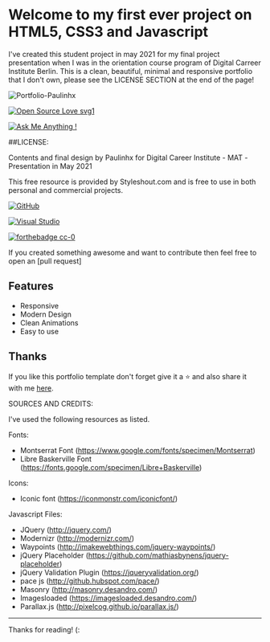 
# Welcome to my first ever project on HTML5, CSS3 and Javascript 
I've created this student project in may 2021 for my final project presentation when I was in the orientation course program of Digital Carreer Institute Berlin.
This is a clean, beautiful, minimal and responsive portfolio that I don't own, please see the LICENSE SECTION at the end of the page!

![Portfolio-Paulinhx](https://user-images.githubusercontent.com/90310689/174113743-f8d65ced-0cbd-4092-8b01-f0f94ad80bb1.png)

[![Open Source Love svg1](https://badges.frapsoft.com/os/v1/open-source.svg?v=103)](https://github.com/ellerbrock/open-source-badges/)

[![Ask Me Anything !](https://img.shields.io/badge/Ask%20me-anything-1abc9c.svg)](https://GitHub.com/Paulinhx)


##LICENSE:

Contents and final design by Paulinhx for Digital Career Institute - MAT -Presentation in May 2021

This free resource is provided by Styleshout.com and is free to use in 
both personal and commercial projects.

[![GitHub](https://img.shields.io/badge/--181717?logo=github&logoColor=ffffff)](https://github.com/)

[![Visual Studio](https://badgen.net/badge/icon/visualstudio?icon=visualstudio&label)](https://visualstudio.microsoft.com)


[![forthebadge cc-0](http://ForTheBadge.com/images/badges/cc-0.svg)](http://ForTheBadge.com)


If you created something awesome and want to contribute then feel free to open an [pull request]

## Features
- Responsive
- Modern Design
- Clean Animations
- Easy to use


## Thanks
If you like this portfolio template don't forget give it a ⭐ and also share it with me [here](mailto:paul@hylematiere.com).


SOURCES AND CREDITS:

I've used the following resources as listed.

Fonts:
 - Montserrat Font (https://www.google.com/fonts/specimen/Montserrat)
 - Libre Baskerville Font (https://fonts.google.com/specimen/Libre+Baskerville) 

Icons:
 - Iconic font (https://iconmonstr.com/iconicfont/)
 
Javascript Files:

 - JQuery (http://jquery.com/)
 - Modernizr (http://modernizr.com/)
 - Waypoints (http://imakewebthings.com/jquery-waypoints/)
 - jQuery Placeholder (https://github.com/mathiasbynens/jquery-placeholder)
 - jQuery Validation Plugin (https://jqueryvalidation.org/)
 - pace js (http://github.hubspot.com/pace/)
 - Masonry (http://masonry.desandro.com/)
 - Imagesloaded (https://imagesloaded.desandro.com/)
 - Parallax.js (http://pixelcog.github.io/parallax.js/)




-------------------------------------------------------------------------------------------------------


Thanks for reading! (:



